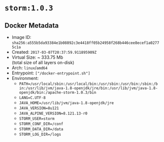 # `storm:1.0.3`

## Docker Metadata

- Image ID: `sha256:a555b5da93384e1b08892c3e4418ff05b24958f268b446cee8ecef1a02775c1a`
- Created: `2017-03-07T20:37:59.911895909Z`
- Virtual Size: ~ 333.75 Mb  
  (total size of all layers on-disk)
- Arch: `linux`/`amd64`
- Entrypoint: `["/docker-entrypoint.sh"]`
- Environment:
  - `PATH=/usr/local/sbin:/usr/local/bin:/usr/sbin:/usr/bin:/sbin:/bin:/usr/lib/jvm/java-1.8-openjdk/jre/bin:/usr/lib/jvm/java-1.8-openjdk/bin:/apache-storm-1.0.3/bin`
  - `LANG=C.UTF-8`
  - `JAVA_HOME=/usr/lib/jvm/java-1.8-openjdk/jre`
  - `JAVA_VERSION=8u121`
  - `JAVA_ALPINE_VERSION=8.121.13-r0`
  - `STORM_USER=storm`
  - `STORM_CONF_DIR=/conf`
  - `STORM_DATA_DIR=/data`
  - `STORM_LOG_DIR=/logs`
